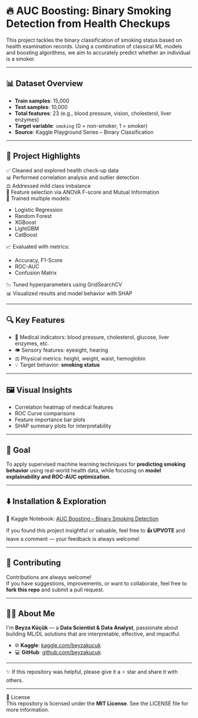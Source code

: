 # 🔥 AUC Boosting: Binary Smoking Detection from Health Checkups

This project tackles the binary classification of smoking status based on health examination records. Using a combination of classical ML models and boosting algorithms, we aim to accurately predict whether an individual is a smoker.

---

## 📊 Dataset Overview

- **Train samples**: 15,000
- **Test samples**: 10,000
- **Total features**: 23 (e.g., blood pressure, vision, cholesterol, liver enzymes)
- **Target variable**: `smoking` (0 = non-smoker, 1 = smoker)
- **Source**: Kaggle Playground Series – Binary Classification

---

## 📌 Project Highlights

✅ Cleaned and explored health check-up data  
📊 Performed correlation analysis and outlier detection  
⚖️ Addressed mild class imbalance  
🧬 Feature selection via ANOVA F-score and Mutual Information  
🤖 Trained multiple models:
- Logistic Regression  
- Random Forest  
- XGBoost  
- LightGBM  
- CatBoost  

📈 Evaluated with metrics:
- Accuracy, F1-Score  
- ROC-AUC  
- Confusion Matrix  

📉 Tuned hyperparameters using GridSearchCV  
📊 Visualized results and model behavior with SHAP

---

## 🔍 Key Features

- 🔬 Medical indicators: blood pressure, cholesterol, glucose, liver enzymes, etc.  
- 👁️ Sensory features: eyesight, hearing  
- ⚖️ Physical metrics: height, weight, waist, hemoglobin  
- 💡 Target behavior: **smoking status**

---

## 🖼️ Visual Insights

- Correlation heatmap of medical features  
- ROC Curve comparisons  
- Feature importance bar plots  
- SHAP summary plots for interpretability  

---

## 🚀 Goal

To apply supervised machine learning techniques for **predicting smoking behavior** using real-world health data, while focusing on **model explainability and ROC-AUC optimization**.

---

## ⬇️ Installation & Exploration  

📘 Kaggle Notebook: [AUC Boosting – Binary Smoking Detection](https://www.kaggle.com/code/beyzakucuk/auc-boosting-binary-smoking-detection)

If you found this project insightful or valuable, feel free to **👍 UPVOTE** and leave a comment — your feedback is always welcome!

---

## 🤝 Contributing  
Contributions are always welcome!  
If you have suggestions, improvements, or want to collaborate, feel free to **fork this repo** and submit a pull request.

---

## 👩‍💻 About Me

I'm **Beyza Küçük** — a **Data Scientist & Data Analyst**, passionate about building ML/DL solutions that are interpretable, effective, and impactful.

- 🌐 **Kaggle**: [kaggle.com/beyzakucuk](https://www.kaggle.com/beyzakucuk)  
- 💻 **GitHub**: [github.com/beyzakucuk](https://github.com/beyzakucuk)  

---
 
✨ If this repository was helpful, please give it a ⭐ star and share it with others.

---

📜 License  
This repository is licensed under the **MIT License**. See the LICENSE file for more information.
